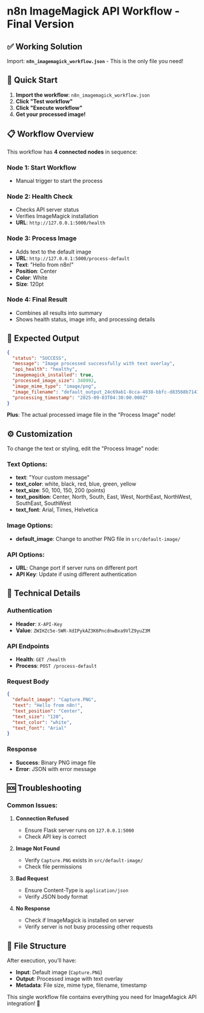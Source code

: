 # n8n ImageMagick API Workflow - Final Version

## ✅ **Working Solution**

Import: **`n8n_imagemagick_workflow.json`** - This is the only file you need!

## 🚀 **Quick Start**

1. **Import the workflow**: `n8n_imagemagick_workflow.json`
2. **Click "Test workflow"**
3. **Click "Execute workflow"**
4. **Get your processed image!**

## 📋 **Workflow Overview**

This workflow has **4 connected nodes** in sequence:

### **Node 1: Start Workflow** 
- Manual trigger to start the process

### **Node 2: Health Check**
- Checks API server status
- Verifies ImageMagick installation
- **URL**: `http://127.0.0.1:5000/health`

### **Node 3: Process Image**
- Adds text to the default image
- **URL**: `http://127.0.0.1:5000/process-default`
- **Text**: "Hello from n8n!"
- **Position**: Center
- **Color**: White
- **Size**: 120pt

### **Node 4: Final Result**
- Combines all results into summary
- Shows health status, image info, and processing details

## 🎯 **Expected Output**

```json
{
  "status": "SUCCESS",
  "message": "Image processed successfully with text overlay",
  "api_health": "healthy",
  "imagemagick_installed": true,
  "processed_image_size": 340992,
  "image_mime_type": "image/png",
  "image_filename": "default_output_24c69ab1-8cca-4838-bbfc-d83568b71419.png",
  "processing_timestamp": "2025-09-03T04:30:00.000Z"
}
```

**Plus**: The actual processed image file in the "Process Image" node!

## ⚙️ **Customization**

To change the text or styling, edit the "Process Image" node:

### **Text Options:**
- **text**: "Your custom message"
- **text_color**: white, black, red, blue, green, yellow
- **text_size**: 50, 100, 150, 200 (points)
- **text_position**: Center, North, South, East, West, NorthEast, NorthWest, SouthEast, SouthWest
- **text_font**: Arial, Times, Helvetica

### **Image Options:**
- **default_image**: Change to another PNG file in `src/default-image/`

### **API Options:**
- **URL**: Change port if server runs on different port
- **API Key**: Update if using different authentication

## 🔧 **Technical Details**

### **Authentication**
- **Header**: `X-API-Key`
- **Value**: `ZWIHZc5e-SWR-XdIPykAZ3K6PncdnwBxa9VlZ9yuZ3M`

### **API Endpoints**
- **Health**: `GET /health`
- **Process**: `POST /process-default`

### **Request Body**
```json
{
  "default_image": "Capture.PNG",
  "text": "Hello from n8n!",
  "text_position": "Center",
  "text_size": "120",
  "text_color": "white",
  "text_font": "Arial"
}
```

### **Response**
- **Success**: Binary PNG image file
- **Error**: JSON with error message

## 🆘 **Troubleshooting**

### **Common Issues:**

1. **Connection Refused**
   - Ensure Flask server runs on `127.0.0.1:5000`
   - Check API key is correct

2. **Image Not Found**
   - Verify `Capture.PNG` exists in `src/default-image/`
   - Check file permissions

3. **Bad Request**
   - Ensure Content-Type is `application/json`
   - Verify JSON body format

4. **No Response**
   - Check if ImageMagick is installed on server
   - Verify server is not busy processing other requests

## 📁 **File Structure**

After execution, you'll have:
- **Input**: Default image (`Capture.PNG`)
- **Output**: Processed image with text overlay
- **Metadata**: File size, mime type, filename, timestamp

This single workflow file contains everything you need for ImageMagick API integration! 🎉
